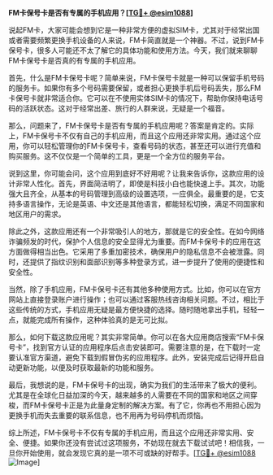 **FM卡保号卡是否有专属的手机应用？[[TG💪+ @esim1088](https://t.me/s/esim1088)]**

说起FM卡，大家可能会想到它是一种非常方便的虚拟SIM卡，尤其对于经常出国或者需要频繁更换手机设备的人来说，FM卡简直就是一个神器。不过，说到FM卡保号卡，很多人可能还不太了解它的具体功能和使用方法。今天，我们就来聊聊FM卡保号卡是否真的有专属的手机应用。

首先，什么是FM卡保号卡呢？简单来说，FM卡保号卡就是一种可以保留手机号码的服务卡。如果你有多个号码需要保留，或者担心更换手机后号码丢失，那么FM卡保号卡就非常适合你。它可以在不使用实体SIM卡的情况下，帮助你保持电话号码的活跃状态。这对于经常出差、旅行的人群来说，无疑是一个福音。

那么，问题来了，FM卡保号卡是否有专属的手机应用呢？答案是肯定的。实际上，FM卡保号卡不仅有自己的手机应用，而且这个应用还非常实用。通过这个应用，你可以轻松管理你的FM卡保号卡，查看号码的状态，甚至还可以进行充值和购买服务。这不仅仅是一个简单的工具，更是一个全方位的服务平台。

说到这里，你可能会问，这个应用到底好不好用呢？让我来告诉你，这款应用的设计非常人性化。首先，界面简洁明了，即使是科技小白也能快速上手。其次，功能强大且齐全，从基本的号码管理到高级的设置选项，一应俱全。最重要的是，它支持多语言操作，无论是英语、中文还是其他语言，都能轻松切换，满足不同国家和地区用户的需求。

除此之外，这款应用还有一个非常吸引人的地方，那就是它的安全性。在如今网络诈骗频发的时代，保护个人信息的安全显得尤为重要。而FM卡保号卡的应用在这方面做得相当出色。它采用了多重加密技术，确保用户的隐私信息不会被泄露。同时，还提供了指纹识别和面部识别等多种登录方式，进一步提升了使用的便捷性和安全性。

当然，除了手机应用，FM卡保号卡还有其他多种使用方式。比如，你可以在官方网站上直接登录账户进行操作；也可以通过客服热线咨询相关问题。不过，相比于这些传统的方式，手机应用无疑是最方便快捷的选择。随时随地拿出手机，轻轻一点，就能完成所有操作，这种体验真的是无可比拟。

那么，如何下载这款应用呢？其实非常简单。你可以在各大应用商店搜索“FM卡保号卡”，找到官方认证的应用程序后点击安装即可。需要注意的是，在下载时一定要认准官方渠道，避免下载到假冒伪劣的应用程序。此外，安装完成后记得开启自动更新功能，以便及时获取最新的功能和服务。

最后，我想说的是，FM卡保号卡的出现，确实为我们的生活带来了极大的便利。尤其是在全球化日益加深的今天，越来越多的人需要在不同的国家和地区之间穿梭，而FM卡保号卡正是为此量身定制的解决方案。有了它，你再也不用担心因为更换手机而失去重要的联系信息，也不用再为号码停机而烦恼。

综上所述，FM卡保号卡不仅有专属的手机应用，而且这个应用还非常实用、安全、便捷。如果你还没有尝试过这项服务，不妨现在就去下载试试吧！相信我，一旦你开始使用，就会发现它真的是一项不可或缺的好帮手。[[TG💪+ @esim1088](https://t.me/s/esim1088) ![Image](https://i.postimg.cc/4NQfJmqS/Snipaste-2025-05-13-00-14-12.png)]